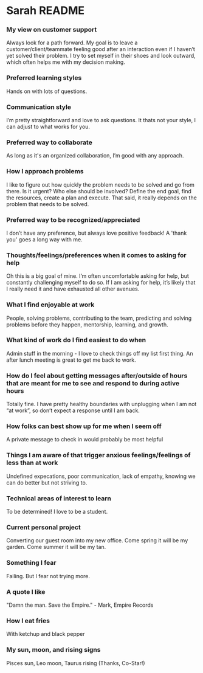 # Sarah README

### My view on customer support

Always look for a path forward. My goal is to leave a customer/client/teammate feeling good after an interaction even if I haven’t yet solved their problem. I try to set myself in their shoes and look outward, which often helps me with my decision making.

### Preferred learning styles

Hands on with lots of questions.

### Communication style

I’m pretty straightforward and love to ask questions. It thats not your style, I can adjust to what works for you. 

### Preferred way to collaborate

As long as it's an organized collaboration, I’m good with any approach.

### How I approach problems

I like to figure out how quickly the problem needs to be solved and go from there. Is it urgent? Who else should be involved? Define the end goal, find the resources, create a plan and execute. That said, it really depends on the problem that needs to be solved.

### Preferred way to be recognized/appreciated

I don’t have any preference, but always love positive feedback! A 'thank you' goes a long way with me.

### Thoughts/feelings/preferences when it comes to asking for help

Oh this is a big goal of mine. I’m often uncomfortable asking for help, but constantly challenging myself to do so. If I am asking for help, it’s likely that I really need it and have exhausted all other avenues.

### What I find enjoyable at work

People, solving problems, contributing to the team, predicting and solving problems before they happen, mentorship, learning, and growth.

### What kind of work do I find easiest to do when

Admin stuff in the morning - I love to check things off my list first thing. An after lunch meeting is great to get me back to work.

### How do I feel about getting messages after/outside of hours that are meant for me to see and respond to during active hours

Totally fine. I have pretty healthy boundaries with unplugging when I am not “at work”, so don’t expect a response until I am back.

### How folks can best show up for me when I seem off

A private message to check in would probably be most helpful

### Things I am aware of that trigger anxious feelings/feelings of less than at work

Undefined expecations, poor communication, lack of empathy, knowing we can do better but not striving to.

### Technical areas of interest to learn

To be determined! I love to be a student. 

### Current personal project

Converting our guest room into my new office. Come spring it will be my garden. Come summer it will be my tan. 

### Something I fear

Failing. But I fear not trying more. 

### A quote I like

"Damn the man. Save the Empire." - Mark, Empire Records

### How I eat fries

With ketchup and black pepper

### My sun, moon, and rising signs

Pisces sun, Leo moon, Taurus rising (Thanks, Co-Star!)
